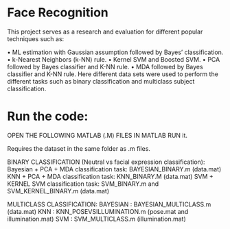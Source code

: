 # Face Recognition

This project serves as a research and evaluation for different popular techniques such as:

• ML estimation with Gaussian assumption followed by Bayes’ classification.
• k-Nearest Neighbors (k-NN) rule.
• Kernel SVM and Boosted SVM.
• PCA followed by Bayes classifier and K-NN rule.
• MDA followed by Bayes classifier and K-NN rule.
Here different data sets were used to perform the different tasks such as binary classification and multiclass subject classification.

# Run the code:

OPEN THE FOLLOWING MATLAB (.M) FILES IN MATLAB RUN it.

Requires the dataset in the same folder as .m files.

BINARY CLASSIFICATION (Neutral vs facial expression classification):
Bayesian + PCA + MDA classification task: BAYESIAN_BINARY.m (data.mat)
KNN + PCA + MDA classification task: KNN_BINARY.M (data.mat)
SVM + KERNEL SVM classification task: SVM_BINARY.m and SVM_KERNEL_BINARY.m (data.mat)

MULTICLASS CLASSIFICATION:
BAYESIAN : BAYESIAN_MULTICLASS.m (data.mat)
KNN : KNN_POSEVSILLUMINATION.m (pose.mat and illumination.mat)
SVM : SVM_MULTICLASS.m (illumination.mat)
